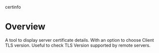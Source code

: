 certinfo

# Overview
A tool to display server certificate details.  With an option to choose Client TLS version.  Useful to check TLS Version supported by remote servers.
